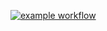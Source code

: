[![example workflow](https://github.com/Regelink/AndroidCICD/actions/workflows/android.yml/badge.svg "Click to view Actions and the built APK!")](https://github.com/Regelink/AndroidCICD/actions/workflows/android.yml)